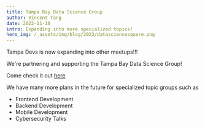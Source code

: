 ```yaml
---
title: Tampa Bay Data Science Group
author: Vincent Tang
date: 2022-11-10
intro: Expanding into more specialized topics!
hero_img: /_assets/img/blog/2022/datasciencesquare.png
---
```


Tampa Devs is now expanding into other meetups!!!

We're partnering and supporting the Tampa Bay Data Science Group!

Come check it out [here](https://www.meetup.com/data-scientists-tampa-bay/)

We have many more plans in the future for specialized topic groups such as

- Frontend Development
- Backend Development
- Mobile Development
- Cybersecurity Talks